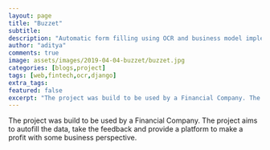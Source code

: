 ```yaml
---
layout: page
title: "Buzzet"
subtitle: 
description: "Automatic form filling using OCR and business model implementation"
author: "aditya"
comments: true
image: assets/images/2019-04-04-buzzet/buzzet.jpg
categories: [blogs,project]
tags: [web,fintech,ocr,django]
extra_tags: 
featured: false
excerpt: "The project was build to be used by a Financial Company. The project aims to autofill the data, take the feedback and provide a platform to make a profit with some business perspective."
---
```


The project was build to be used by a Financial Company. The project aims to autofill the data, take the feedback and provide a platform to make a profit with some business perspective.